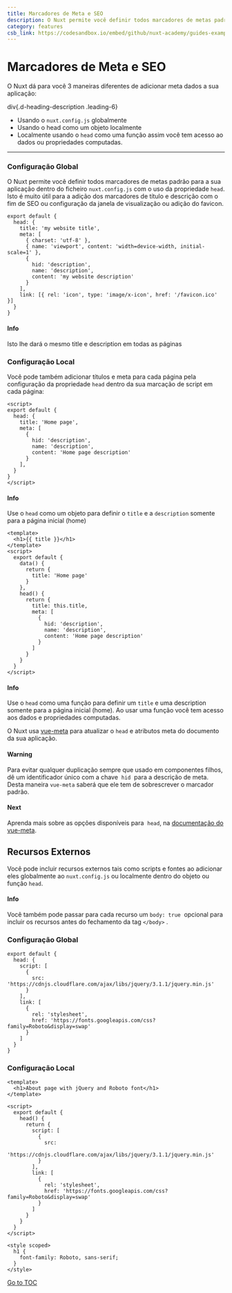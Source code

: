 ```yaml
---
title: Marcadores de Meta e SEO
description: O Nuxt permite você definir todos marcadores de metas padrão para a sua aplicação dentro do ficheiro nuxt.config.js com o uso da propriedade head. Isto é muito útil para a adição dos marcadores de título e descrição com o fim de SEO ou configuração da janela de visualização ou adição do favicon.
category: features
csb_link: https://codesandbox.io/embed/github/nuxt-academy/guides-examples/tree/master/03_features/06_meta_tags_seo?fontsize=14&hidenavigation=1&theme=dark
---
```


# Marcadores de Meta e SEO

O Nuxt dá para você 3 maneiras diferentes de adicionar meta dados a sua aplicação:

div{.d-heading-description .leading-6}

- Usando o `nuxt.config.js` globalmente
- Usando o head como um objeto localmente
- Localmente usando o `head` como uma função assim você tem acesso ao dados ou propriedades computadas.



---

### Configuração Global

O Nuxt permite você definir todos marcadores de metas padrão para a sua aplicação dentro do ficheiro `nuxt.config.js` com o uso da propriedade `head`. Isto é muito útil para a adição dos marcadores de título e descrição com o fim de SEO ou configuração da janela de visualização ou adição do favicon.

```js{}[nuxt.config.js]
export default {
  head: {
    title: 'my website title',
    meta: [
      { charset: 'utf-8' },
      { name: 'viewport', content: 'width=device-width, initial-scale=1' },
      {
        hid: 'description',
        name: 'description',
        content: 'my website description'
      }
    ],
    link: [{ rel: 'icon', type: 'image/x-icon', href: '/favicon.ico' }]
  }
}
```

#### Info
Isto lhe dará o mesmo title e description em todas as páginas


### Configuração Local

Você pode também adicionar títulos e meta para cada página pela configuração da propriedade `head` dentro da sua marcação de script em cada página:

```js{}[pages/index.vue]
<script>
export default {
  head: {
    title: 'Home page',
    meta: [
      {
        hid: 'description',
        name: 'description',
        content: 'Home page description'
      }
    ],
  }
}
</script>
```

#### Info
Use o `head` como um objeto para definir o `title` e a `description` somente para a página inicial (home)


```html{}[pages/index.vue]
<template>
  <h1>{{ title }}</h1>
</template>
<script>
  export default {
    data() {
      return {
        title: 'Home page'
      }
    },
    head() {
      return {
        title: this.title,
        meta: [
          {
            hid: 'description',
            name: 'description',
            content: 'Home page description'
          }
        ]
      }
    }
  }
</script>
```

#### Info
Use o `head` como uma função para definir um `title` e uma description somente para a página inicial (home). Ao usar uma função você tem acesso aos dados e propriedades computadas.


O Nuxt usa [vue-meta](https://vue-meta.nuxtjs.org/) para atualizar o `head` e atributos meta do documento da sua aplicação.

#### Warning
Para evitar qualquer duplicação sempre que usado em componentes filhos, dê um identificador único com a chave  `hid`  para a descrição de meta. Desta maneira `vue-meta` saberá que ele tem de sobrescrever o marcador padrão.


#### Next
Aprenda mais sobre as opções disponíveis para  `head`, na [documentação do vue-meta](https://vue-meta.nuxtjs.org/api/#metainfo-properties).


## Recursos Externos

Você pode incluir recursos externos tais como scripts e fontes ao adicionar eles globalmente ao `nuxt.config.js` ou localmente dentro do objeto ou função `head`.

#### Info
Você também pode passar para cada recurso um `body: true`  opcional para incluir os recursos antes do fechamento da tag `</body>` .


### Configuração Global

```js{}[nuxt.config.js]
export default {
  head: {
    script: [
      {
        src: 'https://cdnjs.cloudflare.com/ajax/libs/jquery/3.1.1/jquery.min.js'
      }
    ],
    link: [
      {
        rel: 'stylesheet',
        href: 'https://fonts.googleapis.com/css?family=Roboto&display=swap'
      }
    ]
  }
}
```

### Configuração Local

```html{}[pages/index.vue]
<template>
  <h1>About page with jQuery and Roboto font</h1>
</template>

<script>
  export default {
    head() {
      return {
        script: [
          {
            src:
              'https://cdnjs.cloudflare.com/ajax/libs/jquery/3.1.1/jquery.min.js'
          }
        ],
        link: [
          {
            rel: 'stylesheet',
            href: 'https://fonts.googleapis.com/css?family=Roboto&display=swap'
          }
        ]
      }
    }
  }
</script>

<style scoped>
  h1 {
    font-family: Roboto, sans-serif;
  }
</style>
```
<span style='float: footnote;'><a href="../index.html#toc">Go to TOC</a></span>
